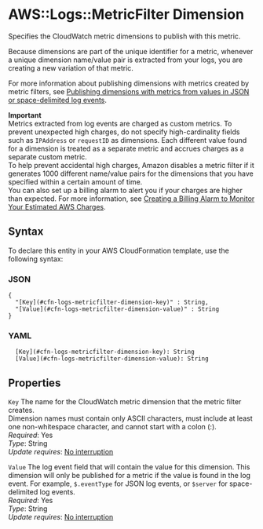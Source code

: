 # AWS::Logs::MetricFilter Dimension<a name="aws-properties-logs-metricfilter-dimension"></a>

Specifies the CloudWatch metric dimensions to publish with this metric\.

Because dimensions are part of the unique identifier for a metric, whenever a unique dimension name/value pair is extracted from your logs, you are creating a new variation of that metric\.

For more information about publishing dimensions with metrics created by metric filters, see [ Publishing dimensions with metrics from values in JSON or space\-delimited log events](https://docs.aws.amazon.com/AmazonCloudWatch/latest/logs/FilterAndPatternSyntax.html#logs-metric-filters-dimensions)\.

**Important**  
Metrics extracted from log events are charged as custom metrics\. To prevent unexpected high charges, do not specify high\-cardinality fields such as `IPAddress` or `requestID` as dimensions\. Each different value found for a dimension is treated as a separate metric and accrues charges as a separate custom metric\.  
To help prevent accidental high charges, Amazon disables a metric filter if it generates 1000 different name/value pairs for the dimensions that you have specified within a certain amount of time\.  
You can also set up a billing alarm to alert you if your charges are higher than expected\. For more information, see [ Creating a Billing Alarm to Monitor Your Estimated AWS Charges](https://docs.aws.amazon.com/AmazonCloudWatch/latest/monitoring/monitor_estimated_charges_with_cloudwatch.html)\.

## Syntax<a name="aws-properties-logs-metricfilter-dimension-syntax"></a>

To declare this entity in your AWS CloudFormation template, use the following syntax:

### JSON<a name="aws-properties-logs-metricfilter-dimension-syntax.json"></a>

```
{
  "[Key](#cfn-logs-metricfilter-dimension-key)" : String,
  "[Value](#cfn-logs-metricfilter-dimension-value)" : String
}
```

### YAML<a name="aws-properties-logs-metricfilter-dimension-syntax.yaml"></a>

```
  [Key](#cfn-logs-metricfilter-dimension-key): String
  [Value](#cfn-logs-metricfilter-dimension-value): String
```

## Properties<a name="aws-properties-logs-metricfilter-dimension-properties"></a>

`Key` <a name="cfn-logs-metricfilter-dimension-key"></a>
The name for the CloudWatch metric dimension that the metric filter creates\.  
Dimension names must contain only ASCII characters, must include at least one non\-whitespace character, and cannot start with a colon \(:\)\.  
_Required_: Yes  
_Type_: String  
_Update requires_: [No interruption](https://docs.aws.amazon.com/AWSCloudFormation/latest/UserGuide/using-cfn-updating-stacks-update-behaviors.html#update-no-interrupt)

`Value` <a name="cfn-logs-metricfilter-dimension-value"></a>
The log event field that will contain the value for this dimension\. This dimension will only be published for a metric if the value is found in the log event\. For example, `$.eventType` for JSON log events, or `$server` for space\-delimited log events\.  
_Required_: Yes  
_Type_: String  
_Update requires_: [No interruption](https://docs.aws.amazon.com/AWSCloudFormation/latest/UserGuide/using-cfn-updating-stacks-update-behaviors.html#update-no-interrupt)
